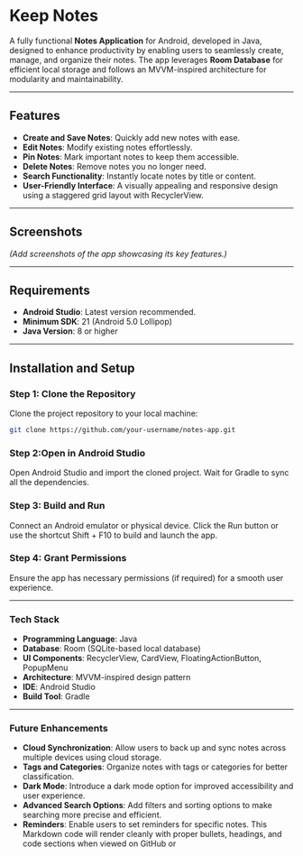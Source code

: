 # Keep Notes  

A fully functional **Notes Application** for Android, developed in Java, designed to enhance productivity by enabling users to seamlessly create, manage, and organize their notes. The app leverages **Room Database** for efficient local storage and follows an MVVM-inspired architecture for modularity and maintainability.  

---

## Features  

- **Create and Save Notes**: Quickly add new notes with ease.  
- **Edit Notes**: Modify existing notes effortlessly.  
- **Pin Notes**: Mark important notes to keep them accessible.  
- **Delete Notes**: Remove notes you no longer need.  
- **Search Functionality**: Instantly locate notes by title or content.  
- **User-Friendly Interface**: A visually appealing and responsive design using a staggered grid layout with RecyclerView.  

---

## Screenshots  

*(Add screenshots of the app showcasing its key features.)*  

---

## Requirements  

- **Android Studio**: Latest version recommended.  
- **Minimum SDK**: 21 (Android 5.0 Lollipop)  
- **Java Version**: 8 or higher  

---

## Installation and Setup  

### Step 1: Clone the Repository  

Clone the project repository to your local machine:  
```bash
git clone https://github.com/your-username/notes-app.git
```
### Step 2:Open in Android Studio
Open Android Studio and import the cloned project.
Wait for Gradle to sync all the dependencies.
### Step 3: Build and Run
Connect an Android emulator or physical device.
Click the Run button or use the shortcut Shift + F10 to build and launch the app.
### Step 4: Grant Permissions
Ensure the app has necessary permissions (if required) for a smooth user experience.

---
### Tech Stack
- **Programming Language**: Java
- **Database**: Room (SQLite-based local database)
- **UI Components**: RecyclerView, CardView, FloatingActionButton, PopupMenu
- **Architecture**: MVVM-inspired design pattern
- **IDE**: Android Studio
- **Build Tool**: Gradle

  
---
### Future Enhancements
- **Cloud Synchronization**: Allow users to back up and sync notes across multiple devices using cloud storage.
- **Tags and Categories**: Organize notes with tags or categories for better classification.
- **Dark Mode**: Introduce a dark mode option for improved accessibility and user experience.
- **Advanced Search Options**: Add filters and sorting options to make searching more precise and efficient.
- **Reminders**: Enable users to set reminders for specific notes.
This Markdown code will render cleanly with proper bullets, headings, and code sections when viewed on GitHub or 
